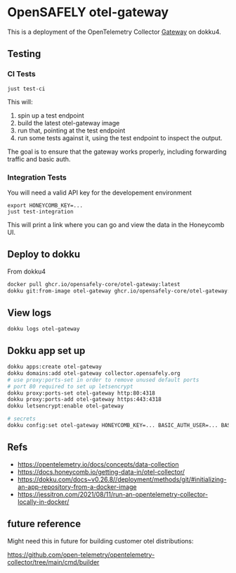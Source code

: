 # OpenSAFELY otel-gateway

This is a deployment of the OpenTelemetry Collector
[Gateway](https://opentelemetry.io/docs/concepts/data-collection/#deployment)
on dokku4.

## Testing

### CI Tests

```
just test-ci
```

This will:
  
1. spin up a test endpoint
2. build the latest otel-gateway image
3. run that, pointing at the test endpoint
4. run some tests against it, using the test endpoint to inspect the output.

The goal is to ensure that the gateway works properly, including forwarding
traffic and basic auth.

### Integration Tests

You will need a valid API key for the developement environment

```
export HONEYCOMB_KEY=...
just test-integration
```

This will print a link where you can go and view the data in the Honeycomb UI.


## Deploy to dokku

From dokku4

```bash
docker pull ghcr.io/opensafely-core/otel-gateway:latest
dokku git:from-image otel-gateway ghcr.io/opensafely-core/otel-gateway:latest
```

## View logs

```
dokku logs otel-gateway
```


## Dokku app set up

```bash
dokku apps:create otel-gateway
dokku domains:add otel-gateway collector.opensafely.org
# use proxy:ports-set in order to remove unused default ports
# port 80 required to set up letsencrypt
dokku proxy:ports-set otel-gateway http:80:4318
dokku proxy:ports-add otel-gateway https:443:4318
dokku letsencrypt:enable otel-gateway

# secrets
dokku config:set otel-gateway HONEYCOMB_KEY=... BASIC_AUTH_USER=... BASIC_AUTH_PASSWORD=...

```


## Refs

* https://opentelemetry.io/docs/concepts/data-collection
* https://docs.honeycomb.io/getting-data-in/otel-collector/
* https://dokku.com/docs~v0.26.8//deployment/methods/git/#initializing-an-app-repository-from-a-docker-image
* https://jessitron.com/2021/08/11/run-an-opentelemetry-collector-locally-in-docker/

## future reference

Might need this in future for building customer otel distributions:

https://github.com/open-telemetry/opentelemetry-collector/tree/main/cmd/builder
